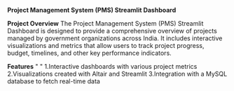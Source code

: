 **Project Management System (PMS) Streamlit Dashboard**

**Project Overview**
The Project Management System (PMS) Streamlit Dashboard is designed to provide a comprehensive overview of projects managed by government organizations across India. It includes interactive visualizations and metrics that allow users to track project progress, budget, timelines, and other key performance indicators.

**Features**    "  "
1.Interactive dashboards with various project metrics
2.Visualizations created with Altair and Streamlit
3.Integration with a MySQL database to fetch real-time data

